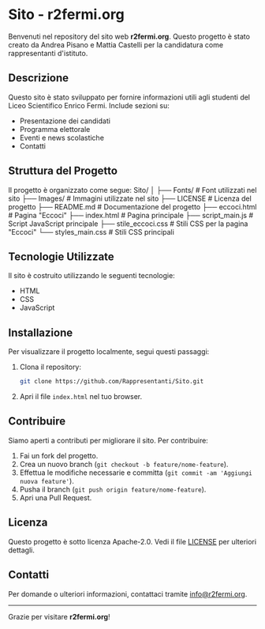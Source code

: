 # Sito - r2fermi.org

Benvenuti nel repository del sito web **r2fermi.org**. Questo progetto è stato creato da Andrea Pisano e Mattia Castelli per la candidatura come rappresentanti d'istituto.

## Descrizione

Questo sito è stato sviluppato per fornire informazioni utili agli studenti del Liceo Scientifico Enrico Fermi. Include sezioni su:

- Presentazione dei candidati
- Programma elettorale
- Eventi e news scolastiche
- Contatti

## Struttura del Progetto

Il progetto è organizzato come segue:
Sito/ │ ├── Fonts/             # Font utilizzati nel sito ├── Images/            # Immagini utilizzate nel sito ├── LICENSE            # Licenza del progetto ├── README.md          # Documentazione del progetto ├── eccoci.html        # Pagina "Eccoci" ├── index.html         # Pagina principale ├── script_main.js     # Script JavaScript principale ├── stile_eccoci.css   # Stili CSS per la pagina "Eccoci" └── styles_main.css    # Stili CSS principali

## Tecnologie Utilizzate

Il sito è costruito utilizzando le seguenti tecnologie:

- HTML
- CSS
- JavaScript

## Installazione

Per visualizzare il progetto localmente, segui questi passaggi:

1. Clona il repository:
    ```bash
    git clone https://github.com/Rappresentanti/Sito.git
    ```

2. Apri il file `index.html` nel tuo browser.

## Contribuire

Siamo aperti a contributi per migliorare il sito. Per contribuire:

1. Fai un fork del progetto.
2. Crea un nuovo branch (`git checkout -b feature/nome-feature`).
3. Effettua le modifiche necessarie e committa (`git commit -am 'Aggiungi nuova feature'`).
4. Pusha il branch (`git push origin feature/nome-feature`).
5. Apri una Pull Request.

## Licenza

Questo progetto è sotto licenza Apache-2.0. Vedi il file [LICENSE](LICENSE) per ulteriori dettagli.

## Contatti

Per domande o ulteriori informazioni, contattaci tramite [info@r2fermi.org](mailto:info@r2fermi.org).

---

Grazie per visitare **r2fermi.org**!